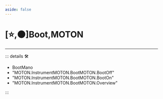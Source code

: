 ```yaml
---
aside: false
---
```

# [⭐,🟠]<labor>Boot</labor>,<motor>MOTON</motor>

---

<!-- =================================================== -->
<!-- =================================================== -->
<!-- =================================================== -->
<!-- =================================================== -->
<!-- =================================================== -->
::: details 🛠

- BootMano
- "MOTON.InstrumentMOTON.BootMOTON.BootOff"
- "MOTON.InstrumentMOTON.BootMOTON.BootOn"
- "MOTON.InstrumentMOTON.BootMOTON.Overview"

:::
